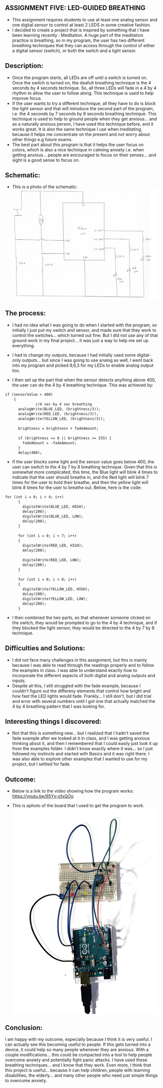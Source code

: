 ## ASSIGNMENT FIVE: LED-GUIDED BREATHING
- This assignment requires students to use at least one analog sensor and one digital sensor to control at least 2 LEDS in some creative fashion.
- I decided to create a project that is inspired by something that I have been learning recently : Meditation. A huge part of the meditation practice is breathing, so in my program, the user has two different breathing techniques that they can access through the control of either a digital sensor (switch), or both the switch and a light sensor.  

## Description:
- Once the program starts, all LEDs are off until a switch is turned on. Once the switch is turned on, the deafult breathing technique is the 4 seconds by 4 seconds technique. So, all three LEDs will fade in a 4 by 4 rhythm to allow the user to follow along. This technique is used to help improve focus. 
- If the user wants to try a different technique, all they have to do is block the light sensor and that will introduce the second part of the program, i.e. the 4 seconds by 7 seconds by 8 seconds breathing technique. This technique is used to help to ground people when they get anxious... and as a naturally anxious person, I have used this technique before, and it works great. It is also the same technique I use when meditating, because it helps me concentrate on the present and not worry about other things e.g future exams. 
- The best part about this program is that it helps the user focus on colors, which is also a nice technique in calming anxiety i.e. when getting anxious... people are encouraged to focus on their senses... and sight is a good sense to focus on. 

## Schematic:
- This is a photo of the schematic:
![](Media/schematic5.png)

## The process:
- I had no idea what I was going to do when I started with the program, so initially I just put my switch and sensor, and made sure that they work to control the switches... which turned out fine. But I did not use any of that ground work in my final project... it was just a way to help me set up everything.

- I had to change my outputs, because I had initially used some digital-only outputs... but since I was going to use analog as well, I went back into my program and picked 9,6,3 for my LEDs to enable analog output too.

- I then set up the part that when the sensor detects anything above 400, the user can do the 4 by 4 breathing technique. This was achieved by:
```Arduino
if (sensorValue > 400)
    {
              //4 sec by 4 sec breathing
      analogWrite(BLUE_LED, (brightness/3));
      analogWrite(RED_LED, (brightness/3));
      analogWrite(YELLOW_LED, (brightness/3));

      brightness = brightness + fadeAmount;

      if (brightness <= 0 || brightness >= 255) {
        fadeAmount = -fadeAmount;
      }
      delay(400); 
```

- If the user blocks some light and the sensor value goes below 400, the user can switch to the 4 by 7 by 8 breathing technique. Given that this is somewhat more complicated, this time, the Blue light will blink 4 times to indicate that the user should breathe in, and the Red light will blink 7 times for the user to hold their breathe, and then the yellow light will blink 8 times for the user to breathe out. Below, here is the code:
```Arduino
for (int i = 0; i < 4; i++)
      {
        digitalWrite(BLUE_LED, HIGH);
        delay(200);
        digitalWrite(BLUE_LED, LOW);
        delay(200);
      }

      for (int i = 0; i < 7; i++)
      {
        digitalWrite(RED_LED, HIGH);
        delay(200);
        
        digitalWrite(RED_LED, LOW);
        delay(200);
      }

      for (int i = 0; i < 8; i++)
      {
        digitalWrite(YELLOW_LED, HIGH);
        delay(200);
        digitalWrite(YELLOW_LED, LOW);
        delay(200);
      }

```
- I then combined the two parts, so that whenever someone clicked on the switch, they would be prompted to go to the 4 by 4 technique, and if they blocked the light sensor, they would be directed to the 4 by 7 by 8 technique.

## Difficulties and Solutions:
- I did not face many challenges in this assignment, but this is mainly because I was able to read through the readings properly and to follow the examples in class. I was able to understand exactly how to incorporate the different aspects of both digital and analog outputs and inputs. 
- Despite all this, I still struggled with the fade example, because I couldn't figure out the differeny elements that control how bright and how fast the LED lights would fade. Frankly... I still don't, but I did trial and error with several numbers until I got one that actually matched the 4 by 4 breathing pattern that I was looking for.

## Interesting things I discovered:
- Not that this is something new... but I realized that I hadn't saved the fade example after we looked at it in class, and I was getting anxious thinking about it, and then I remembered that I could easily just look it up from the examples folder. I didn't know exactly where it was... so I just followed my instincts and started with Basics and it was right there. I was also able to explore other examples that I wanted to use for my project, but I settled for fade.

## Outcome:
 - Below is a link to the video showing how the program works: https://youtu.be/95Yy-ofxQOo

 - This is aphoto of the board that I used to get the program to work.
 ![](Media/NeldaJohn-board5.png) 
 
## Conclusion:
I am happy with my outcome, especially because I think it is very useful. I can actually see this becoming useful to people. If this gets turned into a device, it could help so many people whenever they are anxious. With a couple modifications... this could be compacted into a tool to help people overcome anxiety and potentially fight panic attacks. I have used these breathing techniques... and I know that they work. Even more, I think that this project is useful... because it can help children, people with learning disabilities, the elderly... and many other people who need just simple things to overcome anxiety.

